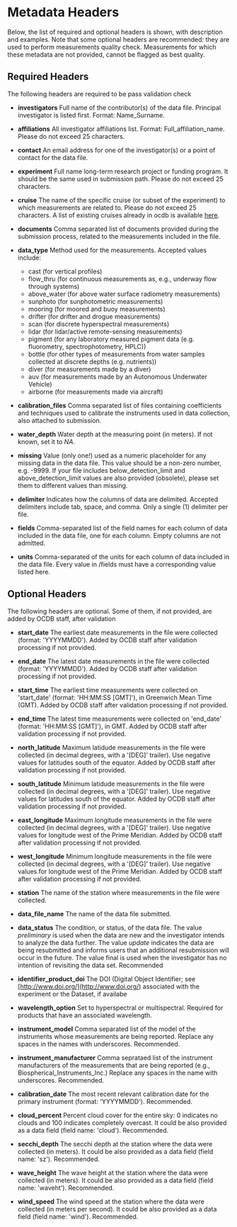 # Metadata Headers

Below, the list of required and optional headers is shown, with description and examples.
Note that some optional headers are recommended: they are used to perform measurements quality check. Measurements for which these metadata are not provided, cannot be flagged as best quality.

## Required Headers

The following headers are required to be pass validation check

* __investigators__ Full name of the contributor(s) of the data file. Principal investigator is listed first. Format: Name_Surname.
<!-- A list of investigators already present in ocdb is available [here](ocdb-PI-affiliation-experiment-cruise.md/#investigators). -->

* __affiliations__ All investigator affiliations list. Format: Full_affiliation_name. Please do not exceed 25 characters.
<!-- A list of existing affiliations already in ocdb is available [here](ocdb-PI-affiliation-experiment-cruise.md/#affiliations). -->

* __contact__ An email address for one of the investigator(s) or a point of contact for the data file. 

* __experiment__ Full name long-term research project or funding program. It should be the same used in submission path. Please do not exceed 25 characters.
<!-- A list of existing experiments already in ocdb is available [here](ocdb-PI-affiliation-experiment-cruise.md/#experiments). -->

* __cruise__ The name of the specific cruise (or subset of the experiment) to which measurements are related to. Please do not exceed 25 characters. A list of existing cruises already in ocdb is available [here](ocdb-PI-affiliation-experiment-cruise.md/#cruises).

* __documents__ Comma separated list of documents provided during the submission process, related to the measurements included in the file.

* **data_type**
	Method used for the measurements. Accepted values include:
	- cast (for vertical profiles)
	- flow_thru (for continuous measurements as, e.g., underway flow through systems)
	- above_water (for above water surface radiometry measurements)
	- sunphoto (for sunphotometric measurements)
	- mooring (for moored and buoy measurements)
	- drifter (for drifter and drogue measurements)
	- scan (for discrete hyperspectral measurements)
	- lidar (for lidar/active remote-sensing measurements)
	- pigment (for any laboratory measured pigment data (e.g. fluorometry, spectrophotometry, HPLC))
	- bottle (for other types of measurements from water samples collected at discrete depths (e.g. nutrients))
	- diver (for measurements made by a diver)
	- auv (for measurements made by an Autonomous Underwater Vehicle)
	- airborne (for measurements made via aircraft)

* **calibration_files** Comma separated list of files containing coefficients and techniques used to calibrate the instruments used in data collection, also attached to submission.

* **water_depth** Water depth at the measuring point (in meters). If not known, set it to _NA_.

* __missing__ Value (only one!) used as a numeric placeholder for any missing data in the data file. This value should be a non-zero number, e.g. -9999. If your file includes below_detection_limit and above_detection_limit  values are also provided (obsolete), please set them to different values than missing.

* __delimiter__ Indicates how the columns of data are delimited. Accepted delimiters include tab, space, and comma. Only a single (1) delimiter per file.

* __fields__ Comma-separated list of the field names for each column of data included in the data file, one for each column. Empty columns are not admitted.

* __units__ Comma-separated of the units for each column of data included in the data file. Every value in /fields must have a corresponding value listed here.


## Optional Headers
The following headers are optional. Some of them, if not provided, are added by OCDB staff, after validation

* **start_date** The earliest date measurements in the file were collected (format: 'YYYYMMDD'). Added by OCDB staff after validation processing if not provided.
 
* **end_date** The latest date measurements in the file were collected (format: 'YYYYMMDD'). Added by OCDB staff after validation processing if not provided.

* **start_time** The earliest time measurements were collected on 'start_date' (format: 'HH:MM:SS [GMT]'), in Greenwich Mean Time (GMT). Added by OCDB staff after validation processing if not provided.

* **end_time** The latest time measurements were collected on 'end_date' (format: 'HH:MM:SS [GMT]'), in GMT. Added by OCDB staff after validation processing if not provided.

* **north_latitude** Maximum latidude measurements in the file were collected (in decimal degrees, with a '[DEG]' trailer). Use negative values for latitudes south of the equator. Added by OCDB staff after validation processing if not provided.
 
* **south_latitude** Minimum latidude measurements in the file were collected (in decimal degrees, with a '[DEG]' trailer). Use negative values for latitudes south of the equator. Added by OCDB staff after validation processing if not provided.

* **east_longitude** Maximum longitude measurements in the file were collected (in decimal degrees, with a '[DEG]' trailer). Use negative values for longitude west of the Prime Meridian. Added by OCDB staff after validation processing if not provided.

* **west_longitude** Minimum longitude measurements in the file were collected (in decimal degrees, with a '[DEG]' trailer). Use negative values for longitude west of the Prime Meridian. Added by OCDB staff after validation processing if not provided.

* **station** The name of the station where measurements in the file were collected.

* **data_file_name** The name of the data file submitted. <!-- Added by OCDB staff during submission processing if not provided. -->

* **data_status** The condition, or status, of the data file. The value _preliminary_ is used when the data are new and the investigator intends to analyze the data further. The value _update_ indicates the data are being resubmitted and informs users that an additional resubmission will occur in the future. The value final is used when the investigator has no intention of revisiting the data set. Recommended

* **identifier_product_doi** The DOI (Digital Object Identifier; see [http://www.doi.org/](http://www.doi.org/) associated with the experiment or the Dataset, if availabe

* **wavelength_option** Set to hyperspectral or multispectral. Required for products that have an associated wavelength.

* **instrument_model** Comma separated list of the model of the instruments whose measurements are being reported. Replace any spaces in the names with underscores. Recommended.

* **instrument_manufacturer** Comma seprataed list of the instrument manufacturers of the measurements that are being reported (e.g., Biospherical_Instruments_Inc.) Replace any spaces in the name with underscores. Recommended.

* **calibration_date** The most recent relevant calibration date for the primary instrument (format: 'YYYYMMDD'). Recommended.

* **cloud_percent** Percent cloud cover for the entire sky: 0 indicates no clouds and 100 indicates completely overcast. It could be also provided as a data field (field name: 'cloud'). Recommended.

* **secchi_depth** The secchi depth at the station where the data were collected (in meters). It could be also provided as a data field (field name: 'sz'). Recommended.

* **wave_height** The wave height at the station where the data were collected (in meters). It could be also provided as a data field (field name: 'waveht'). Recommended.   

* **wind_speed** The wind speed at the station where the data were collected (in meters per second). It could be also provided as a data field (field name: 'wind'). Recommended.   

<!--
## Headers added by OCDB staff
The following fields (marked as obsolete in the validation rules) are added and managed by OCDB staff.
* **received** Date when the file has been submitted into the Database by investigators
* **processed** Date when the file has been processed and published into the Database
-->
